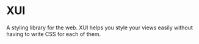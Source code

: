 # XUI
 A styling library for the web.
 XUI helps you style your views easily without having to write CSS for each of them.
